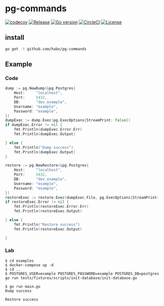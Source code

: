 # pg-commands

[![codecov](https://codecov.io/gh/habx/pg-commands/branch/dev/graph/badge.svg?token=YTMXFOJDCZ)](https://codecov.io/gh/habx/pg-commands)
[![Release](https://img.shields.io/github/v/release/habx/pg-commands)](https://github.com/habx/pg-commands/releases/latest)
[![Go version](https://img.shields.io/github/go-mod/go-version/habx/pg-commands/dev)](https://golang.org/doc/devel/release.html)
[![CircleCI](https://img.shields.io/circleci/build/github/habx/pg-commands/dev)](https://app.circleci.com/pipelines/github/habx/pg-commands)
[![License](https://img.shields.io/github/license/habx/pg-commands)](/LICENSE)

## install

```bash
go get -t github.com/habx/pg-commands
```

## Example

### Code


```go
dump := pg.NewDump(&pg.Postgres{
    Host:     "localhost",
    Port:     5432,
    DB:       "dev_example",
    Username: "example",
    Password: "example",
})
dumpExec := dump.Exec(pg.ExecOptions{StreamPrint: false})
if dumpExec.Error != nil {
    fmt.Println(dumpExec.Error.Err)
    fmt.Println(dumpExec.Output)

} else {
    fmt.Println("Dump success")
    fmt.Println(dumpExec.Output)
}

restore := pg.NewRestore(&pg.Postgres{
    Host:     "localhost",
    Port:     5432,
    DB:       "dev_example",
    Username: "example",
    Password: "example",
})
restoreExec := restore.Exec(dumpExec.File, pg.ExecOptions{StreamPrint: false})
if restoreExec.Error != nil {
    fmt.Println(restoreExec.Error.Err)
    fmt.Println(restoreExec.Output)

} else {
    fmt.Println("Restore success")
    fmt.Println(restoreExec.Output)

}
```

### Lab

```
$ cd examples
$ docker-compose up -d
$ cd ..
$ POSTGRES_USER=example POSTGRES_PASSWORD=example POSTGRES_DB=postgres  go run tests/fixtures/scripts/init-database/init-database.go

$ go run main.go
Dump success

Restore success

```
